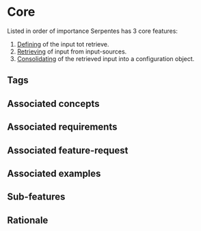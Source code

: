 # Core

Listed in order of importance Serpentes has 3 core features:

1. [Defining](./definition/definition.md) of the input tot retrieve.
2. [Retrieving](./retrieval/retrieval.md) of input from input-sources.
3. [Consolidating](./consolidation/consolidation.md) of the retrieved input into a configuration object.

## Tags

## Associated concepts

## Associated requirements

## Associated feature-request

## Associated examples

## Sub-features

## Rationale
